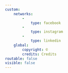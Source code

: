 ```yaml
---
custom:
    networks:
        -
            type: facebook
        -
            type: instagram
        -
            type: linkedin
    global:
        copyright: ©
        credits: Credits
routable: false
visible: false
---
```


